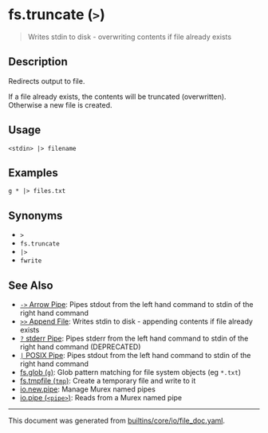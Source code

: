# fs.truncate (`>`)

> Writes stdin to disk - overwriting contents if file already exists

## Description

Redirects output to file.

If a file already exists, the contents will be truncated (overwritten).
Otherwise a new file is created.

## Usage

```
<stdin> |> filename
```

## Examples

```
g * |> files.txt
```

## Synonyms

* `>`
* `fs.truncate`
* `|>`
* `fwrite`


## See Also

* [`->` Arrow Pipe](../parser/pipe-arrow.md):
  Pipes stdout from the left hand command to stdin of the right hand command
* [`>>` Append File](../parser/file-append.md):
  Writes stdin to disk - appending contents if file already exists
* [`?` stderr Pipe](../parser/pipe-err.md):
  Pipes stderr from the left hand command to stdin of the right hand command (DEPRECATED)
* [`|` POSIX Pipe](../parser/pipe-posix.md):
  Pipes stdout from the left hand command to stdin of the right hand command
* [fs.glob (`g`)](../commands/g.md):
  Glob pattern matching for file system objects (eg `*.txt`)
* [fs.tmpfile (`tmp`)](../commands/tmp.md):
  Create a temporary file and write to it
* [io.new.pipe](../commands/pipe.md):
  Manage Murex named pipes
* [io.pipe (`<pipe>`)](../commands/namedpipe.md):
  Reads from a Murex named pipe

<hr/>

This document was generated from [builtins/core/io/file_doc.yaml](https://github.com/lmorg/murex/blob/master/builtins/core/io/file_doc.yaml).